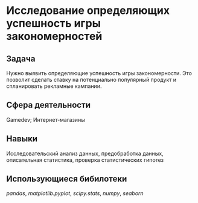 # Исследование определяющих успешность игры закономерностей


## Задача
Нужно выявить определяющие успешность игры закономерности. Это позволит сделать ставку на потенциально популярный продукт и спланировать рекламные кампании.

## Сфера деятельности
Gamedev; Интернет-магазины

## Навыки
Исследовательский анализ данных, предобработка данных, описательная статистика, проверка статистических гипотез

## Использующиеся бибилотеки
*pandas*, *matplotlib.pyplot*, *scipy.stats*, *numpy*, *seaborn*